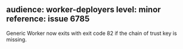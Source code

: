 audience: worker-deployers
level: minor
reference: issue 6785
---
Generic Worker now exits with exit code 82 if the chain of trust key is missing.

